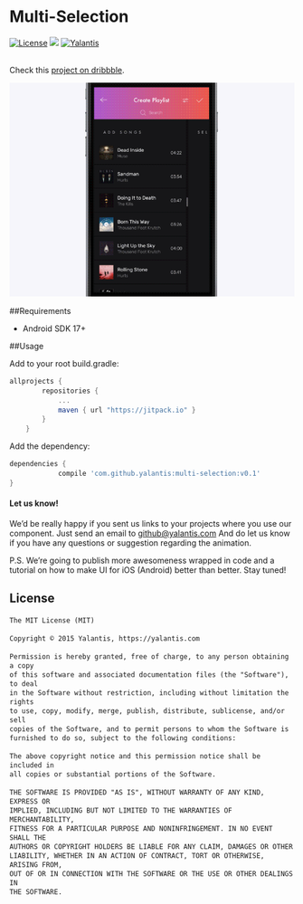 # Multi-Selection

[![License](http://img.shields.io/badge/license-MIT-green.svg?style=flat)]()
[![](https://jitpack.io/v/yalantis/multi-selection.svg)](https://jitpack.io/#yalantis/multi-selection)
[![Yalantis](https://raw.githubusercontent.com/Yalantis/PullToRefresh/develop/PullToRefreshDemo/Resources/badge_dark.png)](https://yalantis.com/?utm_source=github)

<br>Check this <a href="https://dribbble.com/shots/2904577-Multi-Selection-Experiment">project on dribbble</a>.

<img src="imgs/dribble.gif"/>

##Requirements
- Android SDK 17+


##Usage

Add to your root build.gradle:
```Groovy
allprojects {
		repositories {
			...
			maven { url "https://jitpack.io" }
		}
	}
```

Add the dependency:
```Groovy
dependencies {
	        compile 'com.github.yalantis:multi-selection:v0.1'
}
```

#### Let us know!

We’d be really happy if you sent us links to your projects where you use our component. Just send an email to github@yalantis.com And do let us know if you have any questions or suggestion regarding the animation. 

P.S. We’re going to publish more awesomeness wrapped in code and a tutorial on how to make UI for iOS (Android) better than better. Stay tuned!

## License

	The MIT License (MIT)

	Copyright © 2015 Yalantis, https://yalantis.com

	Permission is hereby granted, free of charge, to any person obtaining a copy
	of this software and associated documentation files (the "Software"), to deal
	in the Software without restriction, including without limitation the rights
	to use, copy, modify, merge, publish, distribute, sublicense, and/or sell
	copies of the Software, and to permit persons to whom the Software is
	furnished to do so, subject to the following conditions:

	The above copyright notice and this permission notice shall be included in
	all copies or substantial portions of the Software.

	THE SOFTWARE IS PROVIDED "AS IS", WITHOUT WARRANTY OF ANY KIND, EXPRESS OR
	IMPLIED, INCLUDING BUT NOT LIMITED TO THE WARRANTIES OF MERCHANTABILITY,
	FITNESS FOR A PARTICULAR PURPOSE AND NONINFRINGEMENT. IN NO EVENT SHALL THE
	AUTHORS OR COPYRIGHT HOLDERS BE LIABLE FOR ANY CLAIM, DAMAGES OR OTHER
	LIABILITY, WHETHER IN AN ACTION OF CONTRACT, TORT OR OTHERWISE, ARISING FROM,
	OUT OF OR IN CONNECTION WITH THE SOFTWARE OR THE USE OR OTHER DEALINGS IN
	THE SOFTWARE.

